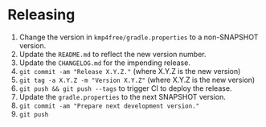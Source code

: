 Releasing
=========

1. Change the version in `kmp4free/gradle.properties` to a non-SNAPSHOT version.
2. Update the `README.md` to reflect the new version number.
3. Update the `CHANGELOG.md` for the impending release.
4. `git commit -am "Release X.Y.Z."` (where X.Y.Z is the new version)
5. `git tag -a X.Y.Z -m "Version X.Y.Z"` (where X.Y.Z is the new version)
6. `git push && git push --tags` to trigger CI to deploy the release.
7. Update the `gradle.properties` to the next SNAPSHOT version.
8. `git commit -am "Prepare next development version."`
9. `git push`
